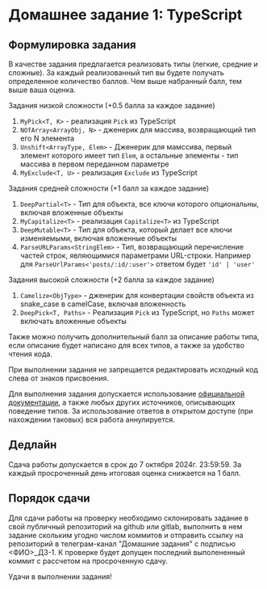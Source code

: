 # Домашнее задание 1: TypeScript

## Формулировка задания
В качестве задания предлагается реализовать типы (легкие, средние и сложные). За каждый реализованный тип вы будете получать определенное количество баллов. Чем выше набранный балл, тем выше ваша оценка.

Задания низкой сложности (+0.5 балла за каждое задание)
1. `MyPick<T, K>` - реализация `Pick` из TypeScript
2. `NOfArray<ArrayObj, N>` - дженерик для массива, возвращающий тип его N элемента
3. `Unshift<ArrayType, Elem>` - Дженерик для мамссива, первый элемент которого имеет тип `Elem`, а остальные элементы - тип массива в первом переданном параметре
4. `MyExclude<T, U>` - реализация `Exclude` из TypeScript

Задания средней сложности (+1 балл за каждое задание)
1. `DeepPartial<T>` - Тип для объекта, все ключи которого опциональны, включая вложенные объекты
2. `MyCapitalize<T>` - реализация `Capitalize<T>` из TypeScript
3. `DeepMutable<T>` - Тип для объекта, который делает все ключи изменяемыми, включая вложенные объекты
4. `ParseURLParams<StringElem>` - Тип, возвращающий перечисление частей строк, являющимися параметрами URL-строки. Например для `ParseUrlParams<'posts/:id/:user'>` ответом будет `'id' | 'user'`

Задания высокой сложности (+2 балла за каждое задание)
1. `Camelize<ObjType>` - дженерик для конвертации свойств объекта из snake_case в camelCase, включая вложенность
2. `DeepPick<T, Paths>` - Реализация `Pick` из TypeScript, но `Paths` может включать вложенные объекты

Также можно получить дополнительный балл за описание работы типа, если описание будет написано для всех типов, а также за удобство чтения кода.

При выполнении задания не запрещается редактировать исходный код слева от знаков присвоения.

Для выполнения задания допускается использование [официальной документации](https://typescriptlang.org), а также любых других источников, описывающих поведение типов. За использование ответов в открытом доступе (при нахождении таковых) вся работа аннулируется.

## Дедлайн
Сдача работы допускается в срок до 7 октября 2024г. 23:59:59. За каждый просроченный день итоговая оценка снижается на 1 балл.

## Порядок сдачи
Для сдачи работы на проверку необходимо склонировать задание в свой публичный репозиторий на github или gitlab, выполнить в нем задание скольким угодно числом коммитов и отправить ссылку на репозиторий в телеграм-канал "Домашние задания" с подписью <ФИО>_ДЗ-1. К проверке будет допущен последний выполененный коммит с рассчетом на просроченную сдачу.

Удачи в выполнении задания!
